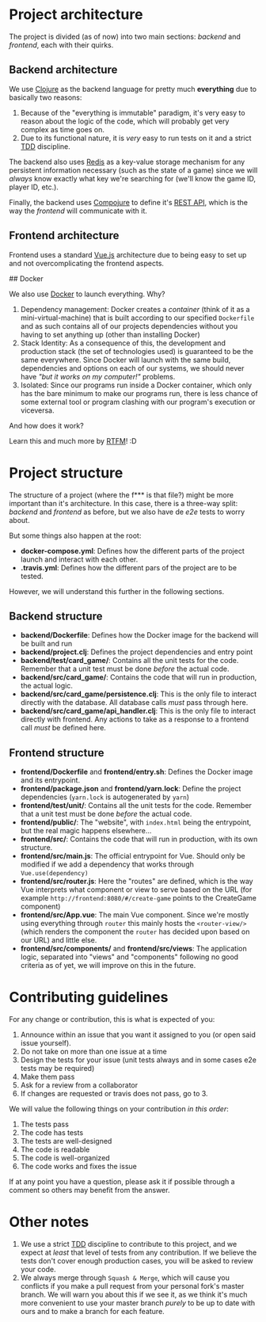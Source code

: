 # Project architecture

The project is divided (as of now) into two main sections: *backend* and *frontend*, each with their quirks.

## Backend architecture

We use [Clojure](https://www.braveclojure.com) as the backend language for pretty much **everything** due to basically two reasons:

1. Because of the "everything is immutable" paradigm, it's very easy to reason about the logic of the code, which will probably get very complex as time goes on.
2. Due to its functional nature, it is *very* easy to run tests on it and a strict [TDD](https://www.youtube.com/watch?v=qkblc5WRn-U) discipline.

The backend also uses [Redis](https://redis.io) as a key-value storage mechanism for any persistent information necessary (such as the state of a game) since we will *always* know exactly what key we're searching for (we'll know the game ID, player ID, etc.).

Finally, the backend uses [Compojure](https://github.com/weavejester/compojure) to define it's [REST API](http://www.restapitutorial.com), which is the way the *frontend* will communicate with it.

## Frontend architecture

Frontend uses a standard [Vue.js](https://vuejs.org) architecture due to being easy to set up and not overcomplicating the frontend aspects.

## Docker

We also use [Docker](https://docs.docker.com) to launch everything. Why?

1. Dependency management: Docker creates a *container* (think of it as a mini-virtual-machine) that is built according to our specified `Dockerfile` and as such contains all of our projects dependencies without you having to set anything up (other than installing Docker)
2. Stack Identity: As a consequence of this, the development and production stack (the set of technologies used) is guaranteed to be the same everywhere. Since Docker will launch with the same build, dependencies and options on each of our systems, we should never have *"but it works on my computer!"* problems.
3. Isolated: Since our programs run inside a Docker container, which only has the bare minimum to make our programs run, there is less chance of some external tool or program clashing with our program's execution or viceversa.

And how does it work?

Learn this and much more by [RTFM](https://docs.docker.com/engine/docker-overview/)! :D

# Project structure

The structure of a project (where the f*** is that file?) might be more important than it's architecture. In this case, there is a three-way split: *backend* and *frontend* as before, but we also have de *e2e* tests to worry about.

But some things also happen at the root:

- **docker-compose.yml**: Defines how the different parts of the project launch and interact with each other.
- **.travis.yml**: Defines how the different pars of the project are to be tested.

However, we will understand this further in the following sections.

## Backend structure

- **backend/Dockerfile**: Defines how the Docker image for the backend will be built and run
- **backend/project.clj**: Defines the project dependencies and entry point
- **backend/test/card_game/**: Contains all the unit tests for the code. Remember that a unit test must be done *before* the actual code.
- **backend/src/card_game/**: Contains the code that will run in production, the actual logic.
- **backend/src/card_game/persistence.clj**: This is the only file to interact directly with the database. All database calls *must* pass through here.
- **backend/src/card_game/api_handler.clj**: This is the only file to interact directly with frontend. Any actions to take as a response to a frontend call *must* be defined here.

## Frontend structure

- **frontend/Dockerfile** and **frontend/entry.sh**: Defines the Docker image and its entrypoint.
- **frontend/package.json** and **frontend/yarn.lock**: Define the project dependencies (`yarn.lock` is autogenerated by `yarn`)
- **frontend/test/unit/**: Contains all the unit tests for the code. Remember that a unit test must be done *before* the actual code.
- **frontend/public/**: The "website", with `index.html` being the entrypoint, but the real magic happens elsewhere...
- **frontend/src/**: Contains the code that will run in production, with its own structure.
- **frontend/src/main.js**: The official entrypoint for Vue. Should only be modified if we add a dependency that works through `Vue.use(dependency)`
- **frontend/src/router.js**: Here the "routes" are defined, which is the way Vue interprets what component or view to serve based on the URL (for example `http://frontend:8080/#/create-game` points to the CreateGame component)
- **frontend/src/App.vue**: The main Vue component. Since we're mostly using everything through `router` this mainly hosts the `<router-view/>` (which renders the component the `router` has decided upon based on our URL) and little else.
- **frontend/src/components/** and **frontend/src/views**: The application logic, separated into "views" and "components" following no good criteria as of yet, we will improve on this in the future.


# Contributing guidelines

For any change or contribution, this is what is expected of you:

1. Announce within an issue that you want it assigned to you (or open said issue yourself).
2. Do not take on more than one issue at a time
3. Design the tests for your issue (unit tests always and in some cases e2e tests may be required)
4. Make them pass
5. Ask for a review from a collaborator
6. If changes are requested or travis does not pass, go to 3.

We will value the following things on your contribution *in this order*:

1. The tests pass
2. The code has tests
3. The tests are well-designed
4. The code is readable
5. The code is well-organized
6. The code works and fixes the issue

If at any point you have a question, please ask it if possible through a comment so others may benefit from the answer.

# Other notes

1. We use a strict [TDD](http://www.javiersaldana.com/tech/2014/11/26/refactoring-the-three-laws-of-tdd.html) discipline to contribute to this project, and we expect at *least* that level of tests from any contribution. If we believe the tests don't cover enough production cases, you will be asked to review your code.
2. We always merge through `Squash & Merge`, which will cause you conflicts if you make a pull request from your personal fork's  master branch. We will warn you about this if we see it, as we think it's much more convenient to use your master branch *purely* to be up to date with ours and to make a branch for each feature.
